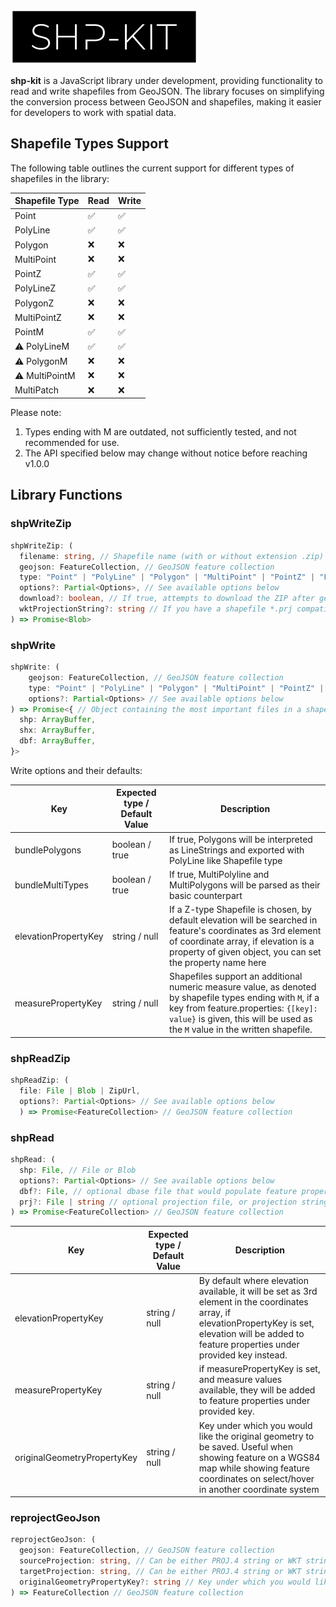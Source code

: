 ![SHP-KIT Logo](.github/logo.png)

**shp-kit** is a JavaScript library under development, providing functionality to read and write shapefiles from GeoJSON. The library focuses on simplifying the conversion process between GeoJSON and shapefiles, making it easier for developers to work with spatial data.

## Shapefile Types Support

The following table outlines the current support for different types of shapefiles in the library:

| Shapefile Type | Read | Write |
| -------------- | ---- | ----- |
| Point          | ✅   | ✅    |
| PolyLine       | ✅   | ✅    |
| Polygon        | ❌   | ❌    |
| MultiPoint     | ❌   | ❌    |
| PointZ         | ✅   | ✅    |
| PolyLineZ      | ✅   | ✅    |
| PolygonZ       | ❌   | ❌    |
| MultiPointZ    | ❌   | ❌    |
| PointM         | ✅   | ✅    |
| ⚠ PolyLineM    | ✅   | ✅    |
| ⚠ PolygonM     | ❌   | ❌    |
| ⚠ MultiPointM  | ❌   | ❌    |
| MultiPatch     | ❌   | ❌    |

Please note:

1. Types ending with M are outdated, not sufficiently tested, and not recommended for use.
2. The API specified below may change without notice before reaching v1.0.0

## Library Functions

### shpWriteZip

```typescript
shpWriteZip: (
  filename: string, // Shapefile name (with or without extension .zip)
  geojson: FeatureCollection, // GeoJSON feature collection
  type: "Point" | "PolyLine" | "Polygon" | "MultiPoint" | "PointZ" | "PolyLineZ" | "PolygonZ" | "MultiPointZ" | "PointM" | "PolyLineM" | "PolygonM" | "MultiPointM" | "MultiPatch", 
  options?: Partial<Options>, // See available options below
  download?: boolean, // If true, attempts to download the ZIP after generating
  wktProjectionString?: string // If you have a shapefile *.prj compatible WKT projection string, you can include it here. Note: your geojson should be in this projection already. Consider using reprojectGeoJson available below if you need to re-project your data.
) => Promise<Blob>
```

### shpWrite

```typescript
shpWrite: (
    geojson: FeatureCollection, // GeoJSON feature collection
    type: "Point" | "PolyLine" | "Polygon" | "MultiPoint" | "PointZ" | "PolyLineZ" | "PolygonZ" | "MultiPointZ" | "PointM" | "PolyLineM" | "PolygonM" | "MultiPointM" | "MultiPatch",
    options?: Partial<Options> // See available options below
) => Promise<{ // Object containing the most important files in a shapefile, objects are given as Dataviews. Use shp.buffer to do whatever you need from here
  shp: ArrayBuffer,
  shx: ArrayBuffer,
  dbf: ArrayBuffer,
}>
```

Write options and their defaults:

| Key                                                     | Expected type / Default Value | Description                                                                                                                                                                                                                         |
| ------------------------------------------------------- | ----------------------------- | ----------------------------------------------------------------------------------------------------------------------------------------------------------------------------------------------------------------------------------- |
| bundlePolygons                                          | boolean / true                | If true, Polygons will be interpreted as LineStrings and exported with PolyLine like Shapefile type                                                                                                                                 |
| bundleMultiTypes                                        | boolean / true                | If true, MultiPolyline and MultiPolygons will be parsed as their basic counterpart                                                                                                                                                  |
| elevationPropertyKey                                    | string / null                 | If a Z-type Shapefile is chosen, by default elevation will be searched in feature's coordinates as 3rd element of coordinate array, if elevation is a property of given object, you can set the property name here                  |
| measurePropertyKey                                      | string / null                 | Shapefiles support an additional numeric measure value, as denoted by shapefile types ending with `M`, if a key from feature.properties: `{[key]: value}` is given, this will be used as the `M` value in the written shapefile.    |


### shpReadZip

```typescript
shpReadZip: (
  file: File | Blob | ZipUrl, 
  options?: Partial<Options> // See available options below
  ) => Promise<FeatureCollection> // GeoJSON feature collection
```

### shpRead

```typescript
shpRead: (
  shp: File, // File or Blob
  options?: Partial<Options> // See available options below
  dbf?: File, // optional dbase file that would populate feature properties
  prj?: File | string // optional projection file, or projection string. If present, shpRead will re-project your shapefile into WGS84, alternatively feel free to use reprojectGeojson function also available in this library
) => Promise<FeatureCollection> // GeoJSON feature collection
```

| Key                            | Expected type / Default Value | Description                                                                                                                                                                                             |
| ------------------------------ | ----------------------------- | ------------------------------------------------------------------------------------------------------------------------------------------------------------------------------------------------------- |
| elevationPropertyKey           | string / null                 | By default where elevation available, it will be set as 3rd element in the coordinates array, if elevationPropertyKey is set, elevation will be added to feature properties under provided key instead. |
| measurePropertyKey             | string / null                 | if measurePropertyKey is set, and measure values available, they will be added to feature properties under provided key.                                                                                |
| originalGeometryPropertyKey    | string / null                 | Key under which you would like the original geometry to be saved. Useful when showing feature on a WGS84 map while showing feature coordinates on select/hover in another coordinate system             |



### reprojectGeoJson

```typescript
reprojectGeoJson: (
  geojson: FeatureCollection, // GeoJSON feature collection
  sourceProjection: string, // Can be either PROJ.4 string or WKT string, such as you find in the *.prj file with your shapefile (if provided)
  targetProjection: string, // Can be either PROJ.4 string or WKT string, such as you find in the *.prj file with your shapefile (if provided)
  originalGeometryPropertyKey?: string // Key under which you would like the original geometry to be saved. Useful when showing feature on a WGS84 map while showing feature coordinates on select/hover in another coordinate system
) => FeatureCollection // GeoJSON feature collection
```
